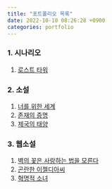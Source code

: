 ```yaml
---
title: "포트폴리오 목록"
date: 2022-10-10 08:26:28 +0900
categories: portfolio 
---
```

### 1. 시나리오
  1. [로스트 타워]

### 2. 소설
  1. [너를 위한 세계]
  2. [존재의 증명]
  3. [제국의 태양]

### 3. 웹소설
1. [벽의 꽃은 사랑하는 법을 모른다]
2. [곤란한 이젤디아씨]
3. [혁명적 소녀]

  [너를 위한 세계]: https://bloodfairy.github.io/portfolio_romancefantasy_novel1/novel1/
  [존재의 증명]: https://bloodfairy.github.io/portfolio_romancefantasy_novel2/novel2/
  [제국의 태양]: https://bloodfairy.github.io/portfolio_romancefantasy_novel3/novel3/
  [로스트 타워]: https://bloodfairy.github.io/portfolio_scenario1/scenario1/
  [벽의 꽃은 사랑하는 법을 모른다]: https://page.kakao.com/content/48703580
  [곤란한 이젤디아씨]: https://series.naver.com/novel/detail.series?productNo=4358389
  [혁명적 소녀]: https://page.kakao.com/content/53484141